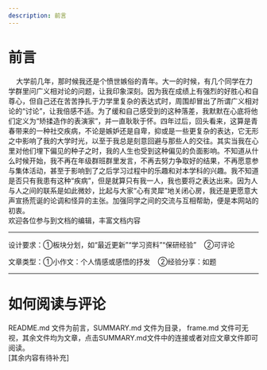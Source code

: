 ```yaml
---
description: 前言
---
```


# 前言  

$~~~~$大学前几年，那时候我还是个愤世嫉俗的青年。大一的时候，有几个同学在力学群里问广义相对论的问题，让我印象深刻。因为我在成绩上有强烈的好胜心和自尊心，但自己还在苦苦挣扎于力学里复杂的表达式时，周围却冒出了所谓广义相对论的“讨论”，让我倍感不适。为了缓和自己感受到的这种落差，我默默在心底将他们定义为“矫揉造作的表演家”，并一直耿耿于怀。四年过后，回头看来，这算是青春带来的一种社交疾病，不论是嫉妒还是自卑，抑或是一些更复杂的表达，它无形之中影响了我的大学时光，以至于我总是刻意回避与那些人的交往。其实当我在心里对他们埋下偏见的种子之时，我的人生也受到这种偏见的负面影响。不知道从什么时候开始，我不再在年级群班群里发言，不再去努力争取好的结果，不再愿意参与集体活动，甚至于影响到了之后学习过程中的乐趣和对本学科的兴趣。我不知道是否只有我患有这种“疾病”，但是就算只有我一人，我也要将之表达出来。因为人与人之间的联系是如此微妙，比起与大家“心有灵犀”地关闭心房，我还是更愿意大声宣扬荒诞的论调和怪异的主张。加强同学之间的交流与互相帮助，便是本网站的初衷。  
欢迎各位参与到文档的编辑，丰富文档内容

---
设计要求：①板块分划，如“最近更新”“学习资料”“保研经验”   $~~$ ②可评论


文章类型：①小作文：个人情感或感悟的抒发  $~~$ ②经验分享：如题

---

# 如何阅读与评论

README.md 文件为前言，SUMMARY.md 文件为目录， frame.md 文件可无视，其余文件均为文章，点击SUMMARY.md文件中的连接或者对应文章文件即可阅读。  
[其余内容有待补充]




> 
>
> 
